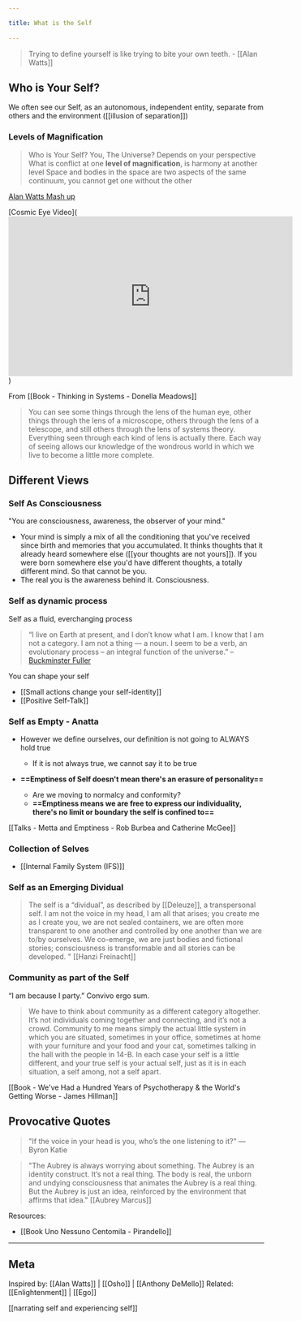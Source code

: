 ```yaml
---
title: What is the Self 
---
```

> Trying to define yourself is like trying to bite your own teeth. - [[Alan Watts]]

## Who is Your Self?

We often see our Self, as an autonomous, independent entity, separate from others and the environment ([[illusion of separation]]) 

### Levels of Magnification
> Who is Your Self?
> You, The Universe? Depends on your perspective
> What is conflict at one **level of magnification**, is harmony at another level
> Space and bodies in the space are two aspects of the same continuum, you cannot get one without the other

[Alan Watts Mash up](https://soundcloud.com/farhar/how-to-grow-alan-watts-mash-up)


[Cosmic Eye Video](<iframe width="560" height="315" src="https://www.youtube.com/embed/8Are9dDbW24" title="YouTube video player" frameborder="0" allow="accelerometer; autoplay; clipboard-write; encrypted-media; gyroscope; picture-in-picture" allowfullscreen></iframe>)

From [[Book - Thinking in Systems - Donella Meadows]]
> You can see some things through the lens of the human eye, other things through the lens of a microscope, others through the lens of a telescope, and still others through the lens of systems theory. Everything seen through each kind of lens is actually there. Each way of seeing allows our knowledge of the wondrous world in which we live to become a little more complete.

## Different Views
### Self As Consciousness
"You are consciousness, awareness, the observer of your mind."

- Your mind is simply a mix of all the conditioning that you've received since birth and memories that you accumulated. It thinks thoughts that it already heard somewhere else ([[your thoughts are not yours]]). If you were born somewhere else you'd have different thoughts, a totally different mind. So that cannot be you.
- The real you is the awareness behind it. Consciousness.

### Self as dynamic process
Self as a fluid, everchanging process

> “I live on Earth at present, and I don’t know what I am. I know that I am not a category. I am not a thing — a noun. I seem to be a verb, an evolutionary process – an integral function of the universe.”
	– [Buckminster Fuller](http://en.wikiquote.org/wiki/Buckminster_Fuller)

You can shape your self
- [[Small actions change your self-identity]]
- [[Positive Self-Talk]]

### Self as Empty - Anatta
- However we define ourselves, our definition is not going to ALWAYS hold true
	- If it is not always true, we cannot say it to be true 

- **==Emptiness of Self doesn't mean there's an erasure of personality==**
	- Are we moving to normalcy and conformity?
	- **==Emptiness means we are free to express our individuality, there's no limit or boundary the self is confined to==**

[[Talks - Metta and Emptiness - Rob Burbea and Catherine McGee]]

### Collection of Selves
- [[Internal Family System (IFS)]]

### Self as an Emerging Dividual
> The self is a “dividual”, as described by [[Deleuze]], a transpersonal self. I am not the voice in my head, I am all that arises; you create me as I create you, we are not sealed containers, we are often more transparent to one another and controlled by one another than we are to/by ourselves. We co-emerge, we are just bodies and fictional stories; consciousness is transformable and all stories can be developed. " [[Hanzi Freinacht]]

### Community as part of the Self
“I am because I party.” Convivo ergo sum.

> We have to think about community as a different category altogether. It’s not individuals coming together and connecting, and it’s not a crowd. Community to me means simply the actual little system in which you are situated, sometimes in your office, sometimes at home with your furniture and your food and your cat, sometimes talking in the hall with the people in 14-B. In each case your self is a little different, and your true self is your actual self, just as it is in each situation, a self among, not a self apart.

[[Book - We've Had a Hundred Years of Psychotherapy & the World's Getting Worse - James Hillman]]

## Provocative Quotes

> "If the voice in your head is you, who’s the one listening to it?"
— Byron Katie

> "The Aubrey is always worrying about something. The Aubrey is an identity construct. It’s not a real thing. The body is real, the unborn and undying consciousness that animates the Aubrey is a real thing. But the Aubrey is just an idea, reinforced by the environment that affirms that idea." [[Aubrey Marcus]]

Resources:
- [[Book Uno Nessuno Centomila - Pirandello]]


-------------------
## Meta
Inspired by: [[Alan Watts]] | [[Osho]] | [[Anthony DeMello]]
Related: [[Enlightenment]] | [[Ego]] 

[[narrating self and experiencing self]]

